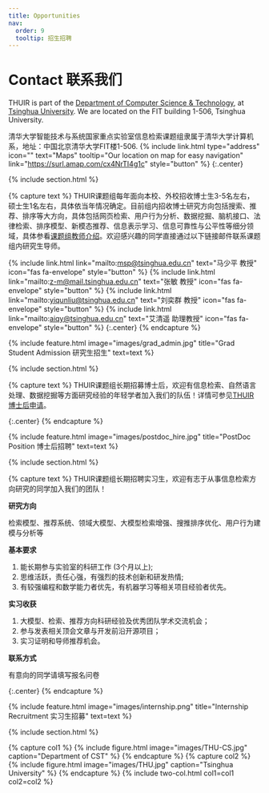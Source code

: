 ```yaml
---
title: Opportunities
nav:
  order: 9
  tooltip: 招生招聘
---
```


# <i class="fas fa-envelope"></i>Contact 联系我们

THUIR is part of the [Department of Computer Science & Technology](https://www.cs.tsinghua.edu.cn/csen/), at [Tsinghua University](https://www.tsinghua.edu.cn/en/).
We are located on the FIT building 1-506, Tsinghua University.

清华大学智能技术与系统国家重点实验室信息检索课题组隶属于清华大学计算机系，地址：中国北京清华大学FIT楼1-506.
{%
  include link.html
  type="address"
  icon=""
  text="Maps"
  tooltip="Our location on map for easy navigation"
  link="https://surl.amap.com/cx4NrTI4g1c"
  style="button"
%}
{:.center}

{% include section.html %}

{% capture text %}
THUIR课题组每年面向本校、外校招收博士生3-5名左右，硕士生1名左右，具体依当年情况确定。目前组内招收博士研究方向包括搜索、推荐、排序等大方向，具体包括网页检索、用户行为分析、数据挖掘、脑机接口、法律检索、排序模型、新模态推荐、信息表示学习、信息可靠性与公平性等细分领域，具体参看[课题组教师介绍](../people/)。欢迎感兴趣的同学直接通过以下链接邮件联系课题组内研究生导师。

{%
  include link.html
  link="mailto:msp@tsinghua.edu.cn"
  text="马少平 教授"
  icon="fas fa-envelope"
  style="button"
%}
{%
  include link.html
  link="mailto:z-m@mail.tsinghua.edu.cn"
  text="张敏 教授"
  icon="fas fa-envelope"
  style="button"
%}
{%
  include link.html
  link="mailto:yiqunliu@tsinghua.edu.cn"
  text="刘奕群 教授"
  icon="fas fa-envelope"
  style="button"
%}
{%
  include link.html
  link="mailto:aiqy@tsinghua.edu.cn"
  text="艾清遥 助理教授"
  icon="fas fa-envelope"
  style="button"
%}
{:.center}
{% endcapture %}

{%
  include feature.html
  image="images/grad_admin.jpg"
  title="Grad Student Admission 研究生招生"
  text=text
%}

{% include section.html %}

{% capture text %}
THUIR课题组长期招募博士后，欢迎有信息检索、自然语言处理、数据挖掘等方面研究经验的年轻学者加入我们的队伍！详情可参见[THUIR博士后申请](https://mp.weixin.qq.com/s/6_NKkVI9NFWUi6PZJJWX5A)。

{:.center}
{% endcapture %}

{%
  include feature.html
  image="images/postdoc_hire.jpg"
  title="PostDoc Position 博士后招聘"
  text=text
%}

{% include section.html %}

{% capture text %} 
THUIR课题组长期招聘实习生，欢迎有志于从事信息检索方向研究的同学加入我们的团队！

**研究方向**

检索模型、推荐系统、领域大模型、大模型检索增强、搜推排序优化、用户行为建模与分析等

**基本要求**
1. 能长期参与实验室的科研工作 (3个月以上);
2. 思维活跃，责任心强，有强烈的技术创新和研发热情;
3. 有较强编程和数学能力者优先，有机器学习等相关项目经验者优先。

**实习收获**
1. 大模型、检索、推荐方向科研经验及优秀团队学术交流机会；
2. 参与发表相关顶会文章与开发前沿开源项目；
3. 实习证明和导师推荐机会。
   
  
**联系方式**

有意向的同学请填写报名问卷

{:.center} 
{% endcapture %}

{% include feature.html image="images/internship.png" title="Internship Recruitment 实习生招募" text=text %}

{% include section.html %}

{% capture col1 %}
{%
  include figure.html
  image="images/THU-CS.jpg"
  caption="Department of CST"
%}
{% endcapture %}
{% capture col2 %}
{%
  include figure.html
  image="images/THU.jpg"
  caption="Tsinghua University"
%}
{% endcapture %}
{% include two-col.html col1=col1 col2=col2 %}
